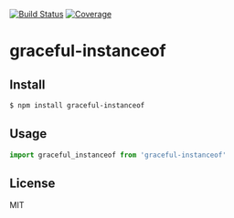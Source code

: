 [![Build Status](https://travis-ci.org/kaelzhang/graceful-instanceof.svg?branch=master)](https://travis-ci.org/kaelzhang/graceful-instanceof)
[![Coverage](https://codecov.io/gh/kaelzhang/graceful-instanceof/branch/master/graph/badge.svg)](https://codecov.io/gh/kaelzhang/graceful-instanceof)
<!-- optional appveyor tst
[![Windows Build Status](https://ci.appveyor.com/api/projects/status/github/kaelzhang/graceful-instanceof?branch=master&svg=true)](https://ci.appveyor.com/project/kaelzhang/graceful-instanceof)
-->
<!-- optional npm version
[![NPM version](https://badge.fury.io/js/graceful-instanceof.svg)](http://badge.fury.io/js/graceful-instanceof)
-->
<!-- optional npm downloads
[![npm module downloads per month](http://img.shields.io/npm/dm/graceful-instanceof.svg)](https://www.npmjs.org/package/graceful-instanceof)
-->
<!-- optional dependency status
[![Dependency Status](https://david-dm.org/kaelzhang/graceful-instanceof.svg)](https://david-dm.org/kaelzhang/graceful-instanceof)
-->

# graceful-instanceof

<!-- description -->

## Install

```sh
$ npm install graceful-instanceof
```

## Usage

```js
import graceful_instanceof from 'graceful-instanceof'
```

## License

MIT
